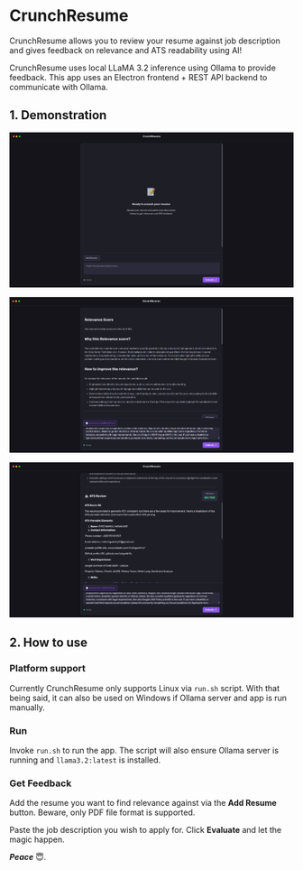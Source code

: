 # CrunchResume

CrunchResume allows you to review your resume against job description and gives feedback on relevance and ATS readability using AI!

CrunchResume uses local LLaMA 3.2 inference using Ollama to provide feedback. This app uses an Electron frontend + REST API backend to communicate with Ollama.

## 1. Demonstration

![Demo 1](demo/demo-1.jpg "Demo 1")

![Demo 2](demo/demo-2.jpg "Demo 2")

![Demo 3](demo/demo-3.jpg "Demo 3")

## 2. How to use
### Platform support

Currently CrunchResume only supports Linux via `run.sh` script. With that being said, it can also be used on Windows if Ollama server and app is run manually.

### Run

Invoke `run.sh` to run the app. The script will also ensure Ollama server is running and `llama3.2:latest` is installed.

### Get Feedback

Add the resume you want to find relevance against via the **Add Resume** button. Beware, only PDF file format is supported.

Paste the job description you wish to apply for. Click **Evaluate** and let the magic happen.

**_Peace_** 😇.
